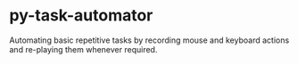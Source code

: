 # py-task-automator
Automating basic repetitive tasks by recording mouse and keyboard actions and re-playing them whenever required.
